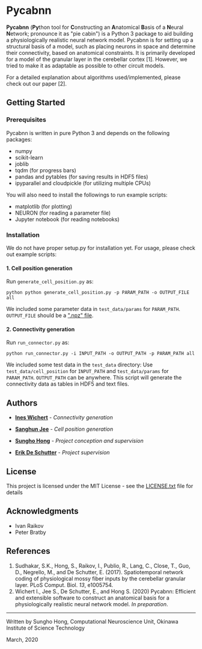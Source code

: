 # Pycabnn

**Pycabnn** (**Py**thon tool for **C**onstructing an **A**natomical **B**asis of a **N**eural **N**etwork; pronounce it as "pie cabin") is a Python 3 package to aid building a physiologically realistic neural network model. Pycabnn is for setting up a structural basis of a model, such as placing neurons in space and determine their connectivity, based on anatomical constraints. It is primarily developed for a model of the granular layer in the cerebellar cortex [1]. However, we tried to make it as adaptable as possible to other circuit models.

For a detailed explanation about algorithms used/implemented, please check out our paper [2].

## Getting Started

### Prerequisites

Pycabnn is written in pure Python 3 and depends on the following packages:

- numpy
- scikit-learn
- joblib
- tqdm (for progress bars)
- pandas and pytables (for saving results in HDF5 files)
- ipyparallel and cloudpickle (for utilizing multiple CPUs)

You will also need to install the followings to run example scripts:

- matplotlib (for plotting)
- NEURON (for reading a parameter file)
- Jupyter notebook (for reading notebooks)

### Installation

We do not have proper setup.py for installation yet. For usage, please check out example scripts:

#### 1. Cell position generation

Run `generate_cell_position.py` as:

```shell
python python generate_cell_position.py -p PARAM_PATH -o OUTPUT_FILE all
```

We included some parameter data in `test_data/params` for `PARAM_PATH`. `OUTPUT_FILE` should be a [".npz" file](https://docs.scipy.org/doc/numpy/reference/generated/numpy.savez.html).

#### 2. Connectivity generation

Run `run_connector.py` as:

```shell
python run_connector.py -i INPUT_PATH -o OUTPUT_PATH -p PARAM_PATH all
```

We included some test data in the `test_data` directory: Use `test_data/cell_position` for `INPUT_PATH` and `test_data/params` for `PARAM_PATH`. `OUTPUT_PATH` can be anywhere. This script will generate the connectivity data as tables in HDF5 and text files.

## Authors

- [**Ines Wichert**](https://github.com/inesw) - _Connectivity generation_

- [**Sanghun Jee**](https://github.com/Alexji9494) - _Cell position generation_

- [**Sungho Hong**](http://shhong.github.io) - _Project conception and supervision_

- [**Erik De Schutter**](https://groups.oist.jp/cnu) - _Project supervision_

## License

This project is licensed under the MIT License - see the [LICENSE.txt](LICENSE.txt) file for details

## Acknowledgments

- Ivan Raikov
- Peter Bratby

## References

1. Sudhakar, S.K., Hong, S., Raikov, I., Publio, R., Lang, C., Close, T., Guo, D., Negrello, M., and De Schutter, E. (2017). Spatiotemporal network coding of physiological mossy fiber inputs by the cerebellar granular layer. PLoS Comput. Biol. _13_, e1005754.
2. Wichert I., Jee S., De Schutter, E., and Hong S. (2020) Pycabnn: Efficient and extensible software to construct an anatomical basis for a physiologically realistic neural network model. _In preparation_.

---

Written by Sungho Hong, Computational Neuroscience Unit, Okinawa Institute of Science Technology

March, 2020

